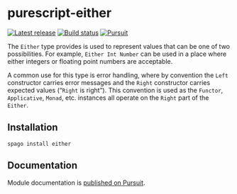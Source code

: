# purescript-either

[![Latest release](http://img.shields.io/github/release/purescript/purescript-either.svg)](https://github.com/purescript/purescript-either/releases)
[![Build status](https://github.com/purescript/purescript-either/workflows/CI/badge.svg?branch=master)](https://github.com/purescript/purescript-either/actions?query=workflow%3ACI+branch%3Amaster)
[![Pursuit](https://pursuit.purescript.org/packages/purescript-either/badge)](https://pursuit.purescript.org/packages/purescript-either)

The `Either` type provides is used to represent values that can be one of two possibilities. For example, `Either Int Number` can be used in a place where either integers or floating point numbers are acceptable.

A common use for this type is error handling, where by convention the `Left` constructor carries error messages and the `Right` constructor carries expected values (“`Right` is right”). This convention is used as the `Functor`, `Applicative`, `Monad`, etc. instances all operate on the `Right` part of the `Either`.

## Installation

```
spago install either
```

## Documentation

Module documentation is [published on Pursuit](http://pursuit.purescript.org/packages/purescript-either).
